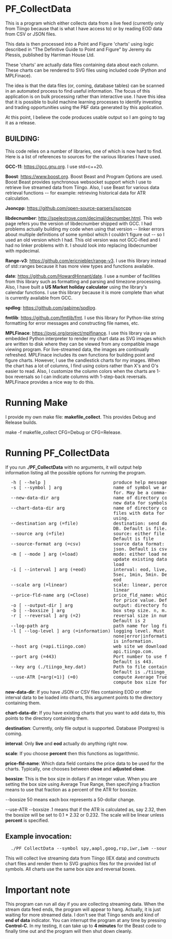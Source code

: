 PF_CollectData
================

This is a program which either collects data from a live feed (currently only from Tiingo because that is what I have access to) or by reading EOD data from CSV or JSON files.

This data is then processed into a Point and Figure 'charts' using logic described in "The Definitive Guide to Point and Figure" by Jeremy du Plessis, published by Harriman House Ltd.

These 'charts' are actually data files containing data about each column.  These charts can be rendered to SVG files using included code (Python and MPLFinace).

The idea is that the data files (or, coming, database tables) can be scanned in an automated process to find useful information.  The focus of this application is on bulk processing rather than interactive use.
I have this idea that it is possible to build machine learning processes to identify investing and trading opportunities using the P&F data generated by this application.

At this point, I believe the code produces usable output so I am going to tag it as a release.

## BUILDING:

This code relies on a number of libraries, one of which is now hard to find. Here is a list of references to sources for the various libraries I have used.

**GCC-11**: https://gcc.gnu.org. I use std=c++20.

**Boost**: https://www.boost.org. Boost Beast and Program Options are used.  Boost Beast provides synchronous websocket support which I use to retrieve live streamed data from Tiingo. Also, I use Beast for various data retrieval functions -- for example: retrieving historical data for ATR calculation.

**Jsoncpp**: https://github.com/open-source-parsers/jsoncpp

**libdecnumber**: http://speleotrove.com/decimal/decnumber.html. This web page refers you the version of libdecnumber shipped with GCC. I had problems actually building my code when using that version -- linker errors about multiple definitions of some symbol which I couldn't figure out -- so I used an old version which I had.  This old version was not GCC-ified and I had no linker problems with it.  I should look into replacing libdecnumber with mpdecimal.

**Range-v3**: https://github.com/ericniebler/range-v3. I use this library instead of std::ranges because it has more view types and functions available.

**date**: https://github.com/HowardHinnant/date.  I use a number of facilities from this library such as formatting and parsing and timezone processing.  Also, I have built a __US Market holiday calculator__ using the library's calendar functions. I use this library because it is more complete than what is currently available from GCC.

**spdlog**: https://github.com/gabime/spdlog.

**fmtlib**: https://github.com/fmtlib/fmt. I use this library for Python-like string formatting for error messages and constructing file names, etc.

**MPLFinace**: https://pypi.org/project/mplfinance. I use this library via an embedded Python interpreter to render my chart data as SVG images which are written to disk where they can be viewed from any compatible image viewing program.  For live-streamed data, the images are continually refreshed.  MPLFinace includes its own functions for building point and figure charts.  However, I use the candlestick charts for my images.  When the chart has a lot of columns, I find using colors rather than X's and O's easier to read.  Also, I customize the column colors when the charts are 1-box reversals so I can indicate columns with 1-step-back reversals. MPLFinace provides a nice way to do this.

# Running Make

I provide my own make file: **makefile_collect**. This provides Debug and Release builds.

make -f makefile_collect CFG=Debug or CFG=Release.


# Running PF_CollectData

If you run **./PF_CollectData** with no arguments, it will output help information listing all the possible options for running the program.
<pre>  -h [ --help ]                         produce help message
  -s [ --symbol ] arg                   name of symbol we are processing data 
                                        for. May be a comma-delimited list.
  --new-data-dir arg                    name of directory containing files with
                                        new data for symbols we are using.
  --chart-data-dir arg                  name of directory containing existing 
                                        files with data for symbols we are 
                                        using.
  --destination arg (=file)             destination: send data to file or 
                                        DB. Default is file.
  --source arg (=file)                  source: either file or streaming. 
                                        Default is file
  --source-format arg (=csv)            source data format: either csv or 
                                        json. Default is csv
  -m [ --mode ] arg (=load)             mode: either load new data or 
                                        update existing data. Default is 
                                        load
  -i [ --interval ] arg (=eod)          interval: eod, live, 1sec, 
                                        5sec, 1min, 5min. Default is 
                                        eod
  --scale arg (=linear)                 scale: linear, percent. Default is 
                                        linear
  --price-fld-name arg (=Close)         price_fld_name: which data field to use
                                        for price value. Default is Close.
  -o [ --output-dir ] arg               output: directory for output files.
  -b [ --boxsize ] arg                  box step size. n, m.n
  -r [ --reversal ] arg (=2)            reversal size in number of boxes. 
                                        Default is 2
  --log-path arg                        path name for log file.
  -l [ --log-level ] arg (=information) logging level. Must be 
                                        none|error|information|debug. Default
                                        is information.
  --host arg (=api.tiingo.com)          web site we download from. Default is 
                                        api.tiingo.com.
  --port arg (=443)                     Port number to use for web site. 
                                        Default is 443.
  --key arg (./tiingo_key.dat)          Path to file containing tiingo api key.
                                        Default is ./tiingo_key.dat.
  --use-ATR [=arg(=1)] (=0)             compute Average True Value and use to 
                                        compute box size for streaming.
</pre>

**new-data-dir**: If you have JSON or CSV files containing EOD or other interval data to be loaded into charts, this argument points to the directory containing them.

**chart-data-dir**: If you have existing charts that you want to add data to, this points to the directory containing them.

**destination**: Currently, only file output is supported. Database (Postgres) is coming.

**interval**: Only **live** and **eod** actually do anything right now.

**scale**: If you choose **percent** then this functions as logarithmic.

**price-fld-name**: Which data field contains the price data to be used for the charts.  Typically, one chooses between **close** and **adjusted close**.

**boxsize**: This is the box size in dollars if an integer value.  When you are setting the box size using Average True Range, then specifying a fraction means to use that fraction as a percent of the ATR for boxsize.

--boxsize 50 means each box represents a 50-dollar change.

--use-ATR --boxsize .1 means that if the ATR is calculated as, say 2.32, then the boxsize will be set to 0.1 * 2.32 or 0.232. The scale will be linear unless **percent** is specified.


## Example invocation:
<pre>  ./PF_CollectData --symbol spy,aapl,goog,rsp,iwr,iwm --source streaming --mode load --interval live --scale linear --price-fld-name close --destination file --chart-data-dir /tmp/collected_charts --use-ATR --boxsize 0.1 --reversal 1 --key ../PF_Test/tiingo_key.dat
</pre>

This will collect live streaming data from Tiingo (IEX data) and constructs chart files and render them to SVG graphics files for the provided list of symbols. All charts use the same box size and reversal boxes.  

# Important note

This program can run all day if you are collecting streaming data.  When the stream data feed ends, the program will appear to hang.  Actually, it is just waiting for more streamed data. I don't see that Tiingo sends and kind of **end of data** indicator. You can interrupt the program at any time by pressing **Control-C**.  In my testing, it can take up to **4 minutes** for the Beast code to finally time out and the program will then shut down cleanly.



